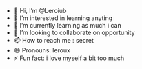 - 👋 Hi, I’m @Leroiub
- 👀 I’m interested in learning anyting
- 🌱 I’m currently learning as much i can
- 💞️ I’m looking to collaborate on opportunity
- 📫 How to reach me : secret
- 😄 Pronouns: leroux
- ⚡ Fun fact: i love myself a bit too much

<!---
Leroiub/Leroiub is a ✨ special ✨ repository because its `README.md` (this file) appears on your GitHub profile.
You can click the Preview link to take a look at your changes.
--->
